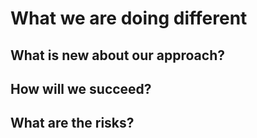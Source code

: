 # What we are doing different

## What is new about our approach?

## How will we succeed?

## What are the risks?